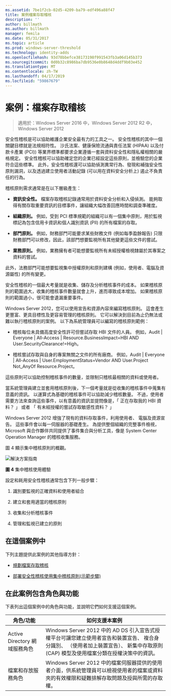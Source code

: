 ```yaml
---
ms.assetid: 7be1f2cb-02d5-4209-ba79-edf496a88f47
title: 案例檔案存取稽核
description: ''
author: billmath
ms.author: billmath
manager: femila
ms.date: 05/31/2017
ms.topic: article
ms.prod: windows-server-threshold
ms.technology: identity-adds
ms.openlocfilehash: 93d78bbefce38173198f991543fb3a06d145b373
ms.sourcegitcommit: 0d0b32c8986ba7db9536e0b8648d4ddf9b03e452
ms.translationtype: MT
ms.contentlocale: zh-TW
ms.lasthandoff: 04/17/2019
ms.locfileid: "59867679"
---
```

# <a name="scenario-file-access-auditing"></a>案例：檔案存取稽核

>適用於：Windows Server 2016 中，Windows Server 2012 R2 中，Windows Server 2012

安全性稽核是可以協助維護企業安全最有力的工具之一。 安全性稽核的其中一個關鍵目標就是法規相符性。 沙氏法案、健康保險流通與責任法案 (HIPAA) 以及付款卡產業 (PCI)) 等業界標準都要求企業遵循一套與資料安全性和隱私權相關的嚴格規定。 安全性稽核可以協助確定您的企業已經設定這些原則，並檢驗您的企業符合這些標準。 此外，安全性稽核還可以協助偵測異常行為、發現和補強安全性原則漏洞，以及透過建立使用者活動記錄 (可以用在資料安全分析上) 遏止不負責任的行為。  
  
稽核原則需求通常是在以下層級產生：  
  
-   **資訊安全性。** 檔案存取稽核記錄通常用於資料安全分析和入侵偵測。 能夠取得有關存取重要資訊的目標事件，讓組織大幅改善回應時間和調查準確度。  
  
-   **組織原則。** 例如，受到 PCI 標準規範的組織可以有一個集中原則，用於監視標記為包含信用卡資訊和個人識別資訊 (PII) 的所有檔案的存取。  
  
-   **部門原則。** 例如，財務部門可能要求某些財務文件 (例如每季盈餘報告) 只限財務部門可以修改，因此，該部門想要監視所有其他變更這些文件的嘗試。  
  
-   **業務原則。** 例如，業務擁有者可能想要監視所有未經授權檢視隸屬於其專案之資料的嘗試。  
  
此外，法務部門可能想要監視集中授權原則和原則建構 (例如，使用者、電腦及資源屬性) 的所有變更。  
  
安全性稽核的一個最大考量就是收集、儲存及分析稽核事件的成本。 如果稽核原則的範圍過大，收集的稽核事件數量就會上升，進而導致成本增加。 如果稽核原則的範圍過小，很可能會遺漏重要事件。  
  
Windows Server 2012，您可以使用宣告和資源內容來編寫稽核原則。 這會產生更豐富、更具目標性及更容易管理的稽核原則。 它可以解決到目前為止仍無法或難以執行稽核原則的案例。 以下為系統管理員可以編寫的稽核原則範例：  
  
-   稽核每位未具備高度安全性許可但嘗試存取 HBI 文件的人員。 例如，Audit | Everyone | All-Access | Resource.BusinessImpact=HBI AND User.SecurityClearance!=High。  
  
-   稽核嘗試存取與自身的專案無關之文件的所有廠商。 例如，Audit | Everyone | All-Access | User.EmploymentStatus=Vendor AND User.Project Not_AnyOf Resource.Project。  
  
這些原則可以協助控制稽核事件的數量，並限制只稽核最相關的資料或使用者。  
  
當系統管理員建立並套用稽核原則後，下一個考量就是從收集的稽核事件中蒐集有意義的資訊。 以運算式為基礎的稽核事件可以協助減少稽核數量。 不過，使用者需要方法來查詢這些事件，以有意義的資訊並提問像是，「 正在存取我的 HBI 資料？ 」 或者 「 有未經授權的嘗試存取敏感性資料？ 」  
  
 Windows Server 2012 增強了現有的資料存取事件，利用使用者、 電腦及資源宣告。 這些事件會以每一伺服器的基礎產生。 為提供整個組織的完整事件檢視，Microsoft 與合作夥伴共同提供了事件集合與分析工具，像是 System Center Operation Manager 的稽核收集服務。  
  
圖 4 顯示集中稽核原則的概觀。  
  
![解決方案指南](media/Scenario--File-Access-Auditing/DynamicAccessControl_RevGuide_4.JPG)  
  
**圖 4** 集中稽核使用體驗  
  
設定和耗用安全性稽核通常包含下列一般步驟：  
  
1.  識別要監視的正確資料和使用者組合  
  
2.  建立和套用適當的稽核原則  
  
3.  收集和分析稽核事件  
  
4.  管理和監視已建立的原則  
  
## <a name="in-this-scenario"></a>在這個案例中  
下列主題提供此案例的其他指導方針：  
  
-   [規劃檔案存取稽核](Plan-for-File-Access-Auditing.md)  
  
-   [部署安全性稽核使用集中稽核原則&#40;示範步驟&#41;](Deploy-Security-Auditing-with-Central-Audit-Policies--Demonstration-Steps-.md)  
  
## <a name="BKMK_NEW"></a>在此案例包含角色與功能  
下表列出這個案例中的角色與功能，並說明它們如何支援這個案例。  
  
|角色/功能|如何支援本案例|  
|-----------------|---------------------------------|  
|Active Directory 網域服務角色|Windows Server 2012 中的 AD DS 引入宣告式授權平台可讓您建立使用者宣告和裝置宣告、 複合身分識別、 （使用者加上裝置宣告）、 新集中存取原則 (CAP) 模型及使用檔案分類在授權決策中的資訊。|  
|檔案和存放服務角色|Windows Server 2012 中的檔案伺服器提供的使用者介面，供系統管理員可以檢視使用者的檔案或資料夾的有效權限和疑難排解存取問題及授與所需的存取權。|  
  


